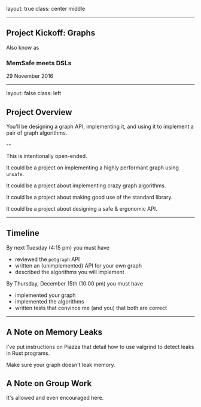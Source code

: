 layout: true
class: center middle

---

## Project Kickoff: Graphs

Also know as

### MemSafe meets DSLs

29 November 2016

---

layout: false
class: left

## Project Overview

You'll be designing a graph API, implementing it, and using it to implement a
pair of graph algorithms.

--

This is intentionally open-ended.

It could be a project on implementing a highly performant graph using `unsafe`.

It could be a project about implementing crazy graph algorithms.

It could be a project about making good use of the standard library.

It could be a project about designing a safe & ergonomic API.

---

## Timeline

By next Tuesday (4:15 pm) you must have

   * reviewed the `petgraph` API
   * written an (unimplemented) API for your own graph
   * described the algorithms you will implement

By Thursday, December 15th (10:00 pm) you must have

   * implemented your graph
   * implemented the algorithms
   * written tests that convince me (and you) that both are correct

---

## A Note on Memory Leaks

I've put instructions on Piazza that detail how to use valgrind to detect leaks
in Rust programs.

Make sure your graph doesn't leak memory.

## A Note on Group Work

It's allowed and even encouraged here.

